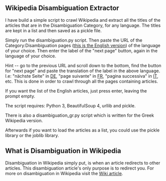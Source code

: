 ## Wikipedia Disambiguation Extractor

I have build a simple script to crawl Wikipedia and extract all the titles of the articles that are in the Disambiguation Category, for any language. The titles are kept in a list and then saved as a pickle file.

Simply run the disambiguation.py script. 
Then paste the URL of the Category:Disambiguation pages ([this is the English version](https://en.wikipedia.org/wiki/Category:Disambiguation_pages)) of the language of your choice. 
Then enter the label of the "next page" button, again in the language of your choice.

Hint -- go to the previous URL and scroll down to the bottom, find the button for "next page" and paste the translation of the label in the above language. I.e: "nächste Seite" in [DE](https://de.wikipedia.org/wiki/Kategorie:Begriffskl%C3%A4rung), "page suivante" in [FR](https://fr.wikipedia.org/wiki/Cat%C3%A9gorie:Homonymie), "pagina successiva" in [IT](https://it.wikipedia.org/wiki/Categoria:Pagine_di_disambiguazione), etc. This is done in order to crawl through all the pages containing articles.

If you want the list of the English articles, just press enter, leaving the prompt empty.

The script requires: Python 3, BeautifulSoup 4, urllib and pickle.

There is also a disambiguation_gr.py script which is written for the Greek Wikipedia version.

Afterwards if you want to load the articles as a list, you could use the pickle library or the joblib library.

## What is Disambiguation in Wikipedia

Disambiguation in Wikipedia simply put, is when an article redirects to other articles. This disambiguation article's only purpose is to redirect you.  For more on disambiguation in Wikipedia visit the [Wiki article](https://en.wikipedia.org/wiki/Wikipedia:Disambiguation).
